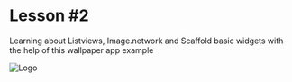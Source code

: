 
# Lesson #2

Learning about Listviews, Image.network and Scaffold basic widgets with the help of this wallpaper app example

![Logo](https://i.ibb.co/BGjwPsr/image.png)

